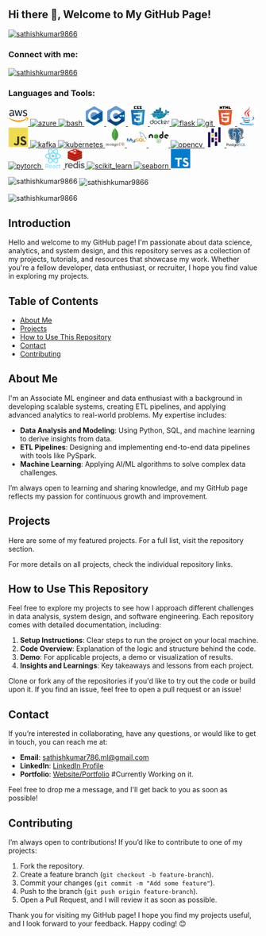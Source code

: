 ## Hi there 👋, Welcome to My GitHub Page!

<!--
**SathishKumar9866/SathishKumar9866** is a ✨ _special_ ✨ repository because its `README.md` (this file) appears on your GitHub profile.

Here are some ideas to get you started:

- 🔭 I’m currently working on ...
- 🌱 I’m currently learning ...
- 👯 I’m looking to collaborate on ...
- 🤔 I’m looking for help with ...
- 💬 Ask me about ...
- 📫 How to reach me: ...
- 😄 Pronouns: ...
- ⚡ Fun fact: ...
-->


<!--<p align="left"> <img src="https://komarev.com/ghpvc/?username=sathishkumar9866&label=Profile%20views&color=0e75b6&style=flat" alt="sathishkumar9866" /> </p>-->

<p align="left"> <a href="https://github.com/ryo-ma/github-profile-trophy"><img src="https://github-profile-trophy.vercel.app/?username=sathishkumar9866" alt="sathishkumar9866" /></a> </p>

<h3 align="left">Connect with me:</h3>
<p align="left">
<a href="https://linkedin.com/in/sathishkumar9866" target="blank"><img align="center" src="https://raw.githubusercontent.com/rahuldkjain/github-profile-readme-generator/master/src/images/icons/Social/linked-in-alt.svg" alt="sathishkumar9866" height="30" width="40" /></a>
</p>

<h3 align="left">Languages and Tools:</h3>
<p align="left"> 
  <a href="https://aws.amazon.com" target="_blank" rel="noreferrer"> 
    <img src="https://raw.githubusercontent.com/devicons/devicon/master/icons/amazonwebservices/amazonwebservices-original-wordmark.svg" alt="aws" width="40" height="40"/>    </a> 
  <a href="https://azure.microsoft.com/en-in/" target="_blank" rel="noreferrer"> 
    <img src="https://www.vectorlogo.zone/logos/microsoft_azure/microsoft_azure-icon.svg" alt="azure" width="40" height="40"/> </a> 
  <a href="https://www.gnu.org/software/bash/" target="_blank" rel="noreferrer"> 
      <img src="https://www.vectorlogo.zone/logos/gnu_bash/gnu_bash-icon.svg" alt="bash" width="40" height="40"/> </a> 
  <a href="https://www.cprogramming.com/" target="_blank" rel="noreferrer"> 
    <img src="https://raw.githubusercontent.com/devicons/devicon/master/icons/c/c-original.svg" alt="c" width="40" height="40"/> </a> 
  <a href="https://www.w3schools.com/cpp/" target="_blank" rel="noreferrer"> 
    <img src="https://raw.githubusercontent.com/devicons/devicon/master/icons/cplusplus/cplusplus-original.svg" alt="cplusplus" width="40" height="40"/> </a> 
  <a href="https://www.w3schools.com/css/" target="_blank" rel="noreferrer">
    <img src="https://raw.githubusercontent.com/devicons/devicon/master/icons/css3/css3-original-wordmark.svg" alt="css3" width="40" height="40"/> </a> 
  <a href="https://www.docker.com/" target="_blank" rel="noreferrer">
    <img src="https://raw.githubusercontent.com/devicons/devicon/master/icons/docker/docker-original-wordmark.svg" alt="docker" width="40" height="40"/> </a>
  <a href="https://flask.palletsprojects.com/" target="_blank" rel="noreferrer"> 
    <img src="https://www.vectorlogo.zone/logos/pocoo_flask/pocoo_flask-icon.svg" alt="flask" width="40" height="40"/> </a> 
  <a href="https://git-scm.com/" target="_blank" rel="noreferrer">
    <img src="https://www.vectorlogo.zone/logos/git-scm/git-scm-icon.svg" alt="git" width="40" height="40"/> </a>
  <a href="https://www.w3.org/html/" target="_blank" rel="noreferrer"> 
    <img src="https://raw.githubusercontent.com/devicons/devicon/master/icons/html5/html5-original-wordmark.svg" alt="html5" width="40" height="40"/> </a>
  <a href="https://www.java.com" target="_blank" rel="noreferrer">
    <img src="https://raw.githubusercontent.com/devicons/devicon/master/icons/java/java-original.svg" alt="java" width="40" height="40"/> </a>
  <a href="https://developer.mozilla.org/en-US/docs/Web/JavaScript" target="_blank" rel="noreferrer">
    <img src="https://raw.githubusercontent.com/devicons/devicon/master/icons/javascript/javascript-original.svg" alt="javascript" width="40" height="40"/> </a>
  <a href="https://kafka.apache.org/" target="_blank" rel="noreferrer"> 
    <img src="https://www.vectorlogo.zone/logos/apache_kafka/apache_kafka-icon.svg" alt="kafka" width="40" height="40"/> </a> 
  <a href="https://kubernetes.io" target="_blank" rel="noreferrer"> 
    <img src="https://www.vectorlogo.zone/logos/kubernetes/kubernetes-icon.svg" alt="kubernetes" width="40" height="40"/> </a> 
  <a href="https://www.mongodb.com/" target="_blank" rel="noreferrer"> 
    <img src="https://raw.githubusercontent.com/devicons/devicon/master/icons/mongodb/mongodb-original-wordmark.svg" alt="mongodb" width="40" height="40"/> </a> 
  <a href="https://www.mysql.com/" target="_blank" rel="noreferrer"> 
    <img src="https://raw.githubusercontent.com/devicons/devicon/master/icons/mysql/mysql-original-wordmark.svg" alt="mysql" width="40" height="40"/> </a> 
  <a href="https://nodejs.org" target="_blank" rel="noreferrer"> 
    <img src="https://raw.githubusercontent.com/devicons/devicon/master/icons/nodejs/nodejs-original-wordmark.svg" alt="nodejs" width="40" height="40"/> </a> 
  <a href="https://opencv.org/" target="_blank" rel="noreferrer">
    <img src="https://www.vectorlogo.zone/logos/opencv/opencv-icon.svg" alt="opencv" width="40" height="40"/> </a>
  <a href="https://pandas.pydata.org/" target="_blank" rel="noreferrer"> 
    <img src="https://raw.githubusercontent.com/devicons/devicon/2ae2a900d2f041da66e950e4d48052658d850630/icons/pandas/pandas-original.svg" alt="pandas" width="40" height="40"/> </a>
  <a href="https://www.postgresql.org" target="_blank" rel="noreferrer"> 
    <img src="https://raw.githubusercontent.com/devicons/devicon/master/icons/postgresql/postgresql-original-wordmark.svg" alt="postgresql" width="40" height="40"/> </a>
  <a href="https://pytorch.org/" target="_blank" rel="noreferrer">
    <img src="https://www.vectorlogo.zone/logos/pytorch/pytorch-icon.svg" alt="pytorch" width="40" height="40"/> </a> 
  <a href="https://reactjs.org/" target="_blank" rel="noreferrer"> 
    <img src="https://raw.githubusercontent.com/devicons/devicon/master/icons/react/react-original-wordmark.svg" alt="react" width="40" height="40"/> </a> 
  <a href="https://redis.io" target="_blank" rel="noreferrer"> 
    <img src="https://raw.githubusercontent.com/devicons/devicon/master/icons/redis/redis-original-wordmark.svg" alt="redis" width="40" height="40"/> </a> 
  <a href="https://scikit-learn.org/" target="_blank" rel="noreferrer"> 
    <img src="https://upload.wikimedia.org/wikipedia/commons/0/05/Scikit_learn_logo_small.svg" alt="scikit_learn" width="40" height="40"/> </a> 
  <a href="https://seaborn.pydata.org/" target="_blank" rel="noreferrer"> 
    <img src="https://seaborn.pydata.org/_images/logo-mark-lightbg.svg" alt="seaborn" width="40" height="40"/> </a>
  <a href="https://www.typescriptlang.org/" target="_blank" rel="noreferrer"> 
    <img src="https://raw.githubusercontent.com/devicons/devicon/master/icons/typescript/typescript-original.svg" alt="typescript" width="40" height="40"/> </a> 
</p>

<p>
  <img align="left" src="https://github-readme-stats.vercel.app/api/top-langs?username=sathishkumar9866&show_icons=true&locale=en&layout=compact" alt="sathishkumar9866" /></p>

<p>&nbsp;<img align="center" src="https://github-readme-stats.vercel.app/api?username=sathishkumar9866&show_icons=true&locale=en" alt="sathishkumar9866" /></p>

<p><img align="center" src="https://github-readme-streak-stats.herokuapp.com/?user=sathishkumar9866&" alt="sathishkumar9866" /></p>


###
## Introduction

Hello and welcome to my GitHub page! I'm passionate about data science, analytics, and system design, and this repository serves as a collection of my projects, tutorials, and resources that showcase my work. Whether you're a fellow developer, data enthusiast, or recruiter, I hope you find value in exploring my projects.

## Table of Contents

- [About Me](#about-me)
- [Projects](#projects)
- [How to Use This Repository](#how-to-use-this-repository)
- [Contact](#contact)
- [Contributing](#contributing)

## About Me

I'm an Associate ML engineer and data enthusiast with a background in developing scalable systems, creating ETL pipelines, and applying advanced analytics to real-world problems. 
My expertise includes:
- **Data Analysis and Modeling**: Using Python, SQL, and machine learning to derive insights from data.
- **ETL Pipelines**: Designing and implementing end-to-end data pipelines with tools like PySpark.
- **Machine Learning**: Applying AI/ML algorithms to solve complex data challenges.
  
I’m always open to learning and sharing knowledge, and my GitHub page reflects my passion for continuous growth and improvement.

## Projects

Here are some of my featured projects. For a full list, visit the repository section.
<!--

### 1. **[ETL Pipeline with PySpark](#)**
   - **Overview**: An end-to-end ETL pipeline built using PySpark to process large-scale datasets. The project showcases data extraction, transformation, and loading techniques, optimizing workflows for speed and efficiency.
   - **Skills Used**: PySpark, Data Processing, ETL
   - **Link**: [Project Repo](#)

### 2. **[System Design Case Studies](#)**
   - **Overview**: A collection of system design case studies, where I break down the architecture of real-world systems like Twitter, Uber, and WhatsApp. This project highlights design principles for scalability, performance, and fault tolerance.
   - **Skills Used**: System Design, Scalability, Distributed Systems
   - **Link**: [Project Repo](#)

### 3. **[Predictive Modeling for Mortgage Data](#)**
   - **Overview**: A data science project that uses machine learning to predict mortgage default rates based on historical financial data. Includes data cleaning, feature engineering, and model optimization.
   - **Skills Used**: Python, Machine Learning, Data Analysis
   - **Link**: [Project Repo](#)

### 4. **[Dashboard Visualization with Tableau](#)**
   - **Overview**: Created interactive dashboards for visualizing sales and marketing data. The project demonstrates my ability to turn raw data into meaningful visual insights.
   - **Skills Used**: Tableau, Data Visualization
   - **Link**: [Project Repo](#)
-->
For more details on all projects, check the individual repository links.

## How to Use This Repository

Feel free to explore my projects to see how I approach different challenges in data analysis, system design, and software engineering. Each repository comes with detailed documentation, including:
1. **Setup Instructions**: Clear steps to run the project on your local machine.
2. **Code Overview**: Explanation of the logic and structure behind the code.
3. **Demo**: For applicable projects, a demo or visualization of results.
4. **Insights and Learnings**: Key takeaways and lessons from each project.

Clone or fork any of the repositories if you'd like to try out the code or build upon it. If you find an issue, feel free to open a pull request or an issue!

## Contact

If you’re interested in collaborating, have any questions, or would like to get in touch, you can reach me at:
- **Email**: sathishkumar786.ml@gmail.com
- **LinkedIn**: [LinkedIn Profile](https://github.com/SathishKumar9866)
- **Portfolio**: [Website/Portfolio](#) #Currently Working on it. 

Feel free to drop me a message, and I'll get back to you as soon as possible!

## Contributing

I’m always open to contributions! If you’d like to contribute to one of my projects:
1. Fork the repository.
2. Create a feature branch (`git checkout -b feature-branch`).
3. Commit your changes (`git commit -m "Add some feature"`).
4. Push to the branch (`git push origin feature-branch`).
5. Open a Pull Request, and I will review it as soon as possible.

Thank you for visiting my GitHub page! I hope you find my projects useful, and I look forward to your feedback. Happy coding! 😊
